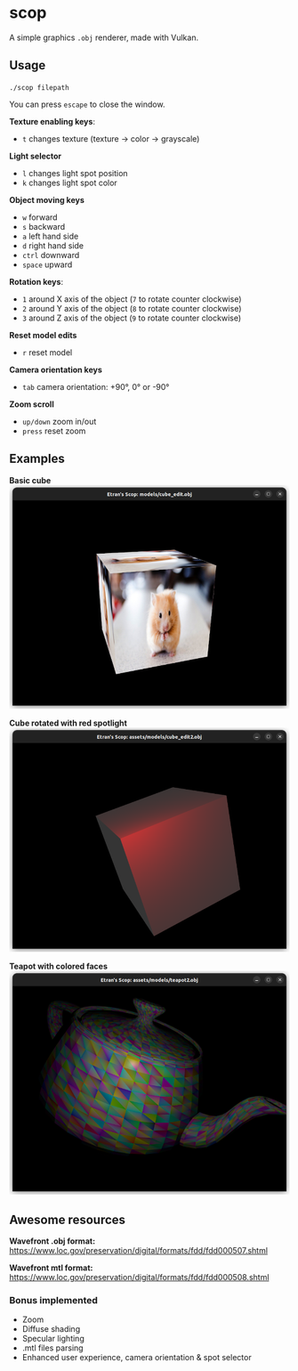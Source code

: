 # scop
A simple graphics `.obj` renderer, made with Vulkan.

## Usage
`./scop filepath`

You can press `escape` to close the window.

**Texture enabling keys**:
- `t`		changes texture (texture -> color -> grayscale)

**Light selector**
- `l`		changes light spot position
- `k`		changes light spot color

**Object moving keys**
- `w`		forward
- `s`		backward
- `a`		left hand side
- `d`		right hand side
- `ctrl`	downward
- `space`	upward

**Rotation keys**:
- `1`		around X axis of the object (`7` to rotate counter clockwise)
- `2`		around Y axis of the object (`8` to rotate counter clockwise)
- `3`		around Z axis of the object (`9` to rotate counter clockwise)

**Reset model edits**
- `r`		reset model

**Camera orientation keys**
- `tab`		camera orientation: +90°, 0° or -90°

**Zoom scroll**
- `up/down`	zoom in/out
- `press`	reset zoom

## Examples

**Basic cube**
![Basic cube, with texture](./resource/basic_cube.png)

**Cube rotated with red spotlight**
![Basic cube, with no texture, rotated, red light](./resource/cube_spot.png)

**Teapot with colored faces**
![Teapot with colored faces, rotated, white light](./resource/teapot_spot_color.png)

## Awesome resources

**Wavefront .obj format:**
https://www.loc.gov/preservation/digital/formats/fdd/fdd000507.shtml

**Wavefront mtl format:**
https://www.loc.gov/preservation/digital/formats/fdd/fdd000508.shtml

### Bonus implemented
- Zoom
- Diffuse shading
- Specular lighting
- .mtl files parsing
- Enhanced user experience, camera orientation & spot selector